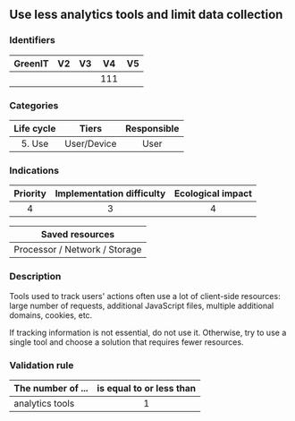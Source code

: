 ## Use less analytics tools and limit data collection

### Identifiers

| GreenIT | V2  | V3  | V4  | V5  |
| :-----: | :-: | :-: | :-: | :-: |
|         |     |     | 111 |     |

### Categories

| Life cycle |    Tiers    | Responsible |
| :--------: | :---------: | :---------: |
|   5. Use   | User/Device |    User     |

### Indications

| Priority | Implementation difficulty | Ecological impact |
| :------: | :-----------------------: | :---------------: |
|    4     |             3             |         4         |

|        Saved resources        |
| :---------------------------: |
| Processor / Network / Storage |

### Description

Tools used to track users' actions often use a lot of client-side resources: large number of requests, additional JavaScript files, multiple additional domains, cookies, etc.

If tracking information is not essential, do not use it. Otherwise, try to use a single tool and choose a solution that requires fewer resources.

### Validation rule

| The number of ... | is equal to or less than |
| ----------------- | :----------------------: |
| analytics tools   |            1             |
